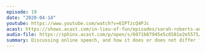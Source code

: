 ```yaml
---
episode: 19
date: "2020-04-14"
youtube: https://www.youtube.com/watch?v=6IPTzcQ4PJc
acast: https://shows.acast.com/in-lieu-of-fun/episodes/sarah-roberts-and-jillian-york-on-online-speech-april-14-202
audio-file: https://sphinx.acast.com/p/open/s/6071b87945e5c6581e2e5575/e/610ab0accf2e8a0012e9064b/media.mp3
summary: Discussing online speech, and how it does or does not differ from other speech
---
```

